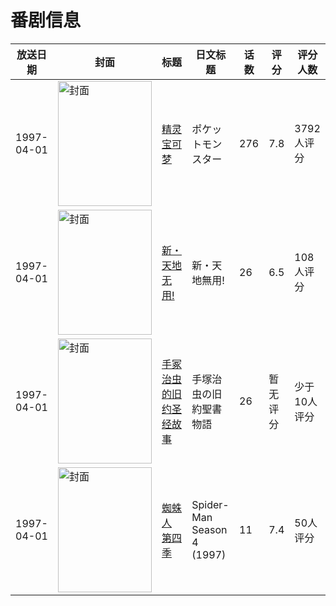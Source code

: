 # 番剧信息

|放送日期|封面|标题|日文标题|话数|评分|评分人数|
|---|---|---|---|---|---|---|
|1997-04-01|<img src="https://lain.bgm.tv/pic/cover/c/a7/4c/3019_FfZq3.jpg" alt="封面" style="width:150px;height:200px;object-fit:cover;">|[精灵宝可梦](https://bangumi.tv/subject/3019)|ポケットモンスター|276|7.8|3792人评分|
|1997-04-01|<img src="https://lain.bgm.tv/pic/cover/c/bd/72/19542_YCyY0.jpg" alt="封面" style="width:150px;height:200px;object-fit:cover;">|[新・天地无用!](https://bangumi.tv/subject/19542)|新・天地無用!|26|6.5|108人评分|
|1997-04-01|<img src="https://lain.bgm.tv/pic/cover/c/13/77/220529_sVStq.jpg" alt="封面" style="width:150px;height:200px;object-fit:cover;">|[手冢治虫的旧约圣经故事](https://bangumi.tv/subject/220529)|手塚治虫の旧約聖書物語|26|暂无评分|少于10人评分|
|1997-04-01|<img src="https://lain.bgm.tv/pic/cover/c/33/04/287127_n7FN0.jpg" alt="封面" style="width:150px;height:200px;object-fit:cover;">|[蜘蛛人 第四季](https://bangumi.tv/subject/287127)|Spider-Man Season 4 (1997)|11|7.4|50人评分|
